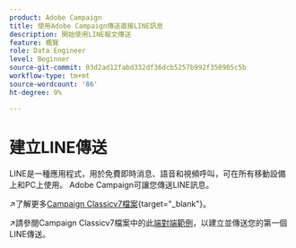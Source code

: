 ```yaml
---
product: Adobe Campaign
title: 使用Adobe Campaign傳送直接LINE訊息
description: 開始使用LINE報文傳送
feature: 概覽
role: Data Engineer
level: Beginner
source-git-commit: 03d2ad12fabd332df36dcb5257b992f350905c5b
workflow-type: tm+mt
source-wordcount: '86'
ht-degree: 9%

---
```


# 建立LINE傳送

LINE是一種應用程式，用於免費即時消息、語音和視頻呼叫，可在所有移動設備上和PC上使用。 Adobe Campaign可讓您傳送LINE訊息。


↗️了解更多[Campaign Classicv7檔案](https://experienceleague.adobe.com/docs/campaign-classic/using/sending-messages/line-channel.html?lang=zh-Hant){target=&quot;_blank&quot;}。

↗️請參閱Campaign Classicv7檔案中的此[端對端範例](https://experienceleague.adobe.com/docs/campaign-classic/using/sending-messages/line-channel.html#example--create-and-send-a-personalized-line-message)，以建立並傳送您的第一個LINE傳送。

